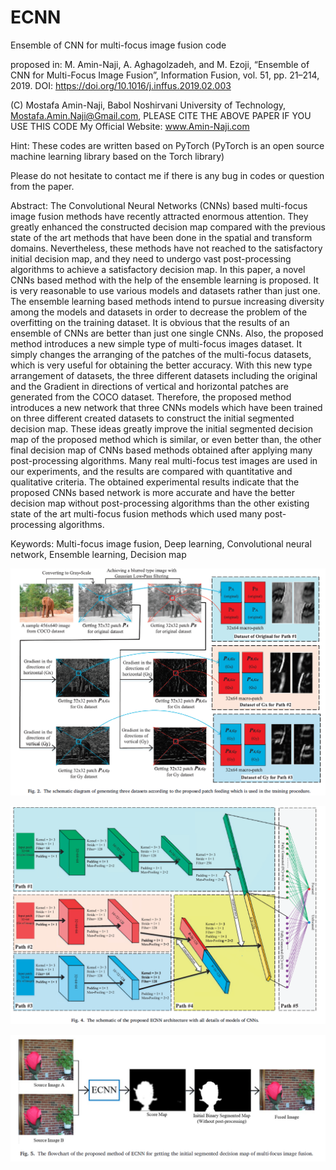 # ECNN
Ensemble of CNN for multi-focus image fusion code 

proposed in:
M. Amin-Naji, A. Aghagolzadeh, and M. Ezoji, “Ensemble of CNN for Multi-Focus Image Fusion”, Information Fusion, vol. 51, pp. 21–214, 2019.  DOI: https://doi.org/10.1016/j.inffus.2019.02.003

(C) Mostafa Amin-Naji, Babol Noshirvani University of Technology, Mostafa.Amin.Naji@Gmail.com, PLEASE CITE THE ABOVE PAPER IF YOU USE THIS CODE My Official Website: www.Amin-Naji.com

Hint: These codes are written based on PyTorch (PyTorch is an open source machine learning library based on the Torch library)

Please do not hesitate to contact me if there is any bug in codes or question from the paper.

Abstract: The Convolutional Neural Networks (CNNs) based multi-focus image fusion methods have recently attracted enormous attention. They greatly enhanced the constructed decision map compared with the previous state of the art methods that have been done in the spatial and transform domains. Nevertheless, these methods have not reached to the satisfactory initial decision map, and they need to undergo vast post-processing algorithms to achieve a satisfactory decision map. In this paper, a novel CNNs based method with the help of the ensemble learning is proposed. It is very reasonable to use various models and datasets rather than just one. The ensemble learning based methods intend to pursue increasing diversity among the models and datasets in order to decrease the problem of the overfitting on the training dataset. It is obvious that the results of an ensemble of CNNs are better than just one single CNNs. Also, the proposed method introduces a new simple type of multi-focus images dataset. It simply changes the arranging of the patches of the multi-focus datasets, which is very useful for obtaining the better accuracy. With this new type arrangement of datasets, the three different datasets including the original and the Gradient in directions of vertical and horizontal patches are generated from the COCO dataset. Therefore, the proposed method introduces a new network that three CNNs models which have been trained on three different created datasets to construct the initial segmented decision map. These ideas greatly improve the initial segmented decision map of the proposed method which is similar, or even better than, the other final decision map of CNNs based methods obtained after applying many post-processing algorithms. Many real multi-focus test images are used in our experiments, and the results are compared with quantitative and qualitative criteria. The obtained experimental results indicate that the proposed CNNs based network is more accurate and have the better decision map without post-processing algorithms than the other existing state of the art multi-focus fusion methods which used many post-processing algorithms.

Keywords: Multi-focus image fusion, Deep learning, Convolutional neural network, Ensemble learning, Decision map




![ECNN patch feeding](https://github.com/mostafaaminnaji/ECNN/blob/master/Data/The%20schematic%20diagram%20of%20generating%20three%20datasets%20according%20to%20the%20proposed%20patch%20feeding.PNG)

![ECNN Network](https://github.com/mostafaaminnaji/ECNN/blob/master/Data/ECNN%20Network.PNG)

![ECNN flowchat of fusion](https://github.com/mostafaaminnaji/ECNN/blob/master/Data/ECNN%20flowhart%20of%20fusion%20of%20two%20images.PNG)


